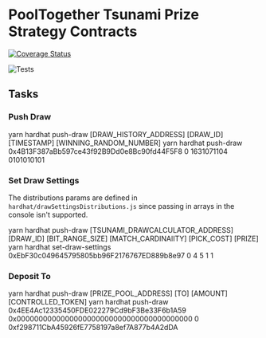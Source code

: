 # PoolTogether Tsunami Prize Strategy Contracts

[![Coverage Status](https://coveralls.io/repos/github/pooltogether/<NAME_OF_NEW_REPO>/badge.svg?branch=master)](https://coveralls.io/github/pooltogether/pooltogether-proxy-factory?branch=master)

![Tests](https://github.com/pooltogether/pooltogether-contract-tsunami/actions/workflows/main.yml/badge.svg)


## Tasks

### Push Draw

yarn hardhat push-draw [DRAW_HISTORY_ADDRESS] [DRAW_ID] [TIMESTAMP] [WINNING_RANDOM_NUMBER]
yarn hardhat push-draw 0x4B13F387aBb597ce43f92B9Dd0e8Bc90fd44F5F8 0 1631071104 0101010101

### Set Draw Settings

The distributions params are defined in `hardhat/drawSettingsDistributions.js` since passing in arrays in the console isn't supported.

yarn hardhat push-draw [TSUNAMI_DRAWCALCULATOR_ADDRESS] [DRAW_ID] [BIT_RANGE_SIZE] [MATCH_CARDINAlITY] [PICK_COST] [PRIZE]
yarn hardhat set-draw-settings 0xEbF30c049645795805bb96F2176767ED889b8e97 0 4 5 1 1

### Deposit To

yarn hardhat push-draw [PRIZE_POOL_ADDRESS] [TO] [AMOUNT] [CONTROLLED_TOKEN]
yarn hardhat push-draw 0x4EE4Ac12335450FDE022279Cd9bF3Be33F6b1A59 0x0000000000000000000000000000000000000000 0 0xf298711CbA45926fE7758197a8ef7A877b4A2dDA